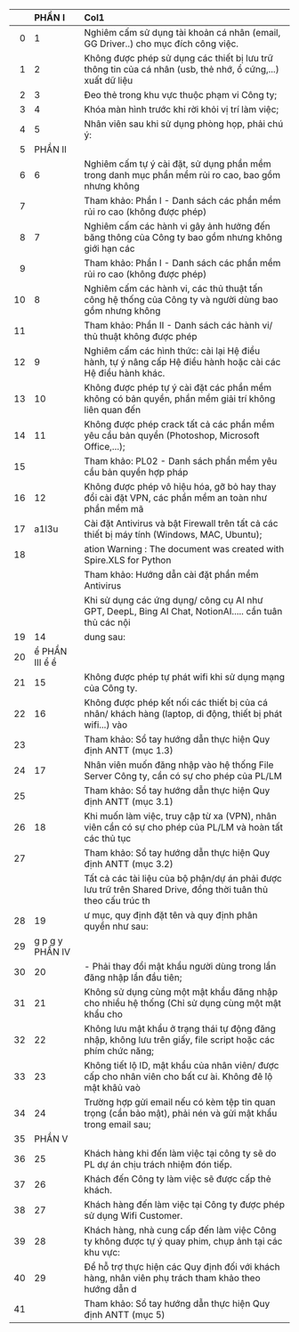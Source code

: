 |    | PHẦN I          | Col1                                                                                                           |
|---:|:----------------|:---------------------------------------------------------------------------------------------------------------|
|  0 | 1               | Nghiêm cấm sử dụng tài khoản cá nhân (email, GG Driver..) cho mục đích công việc.                              |
|  1 | 2               | Không được phép sử dụng các thiết bị lưu trữ thông tin của cá nhân (usb, thẻ nhớ, ổ cứng,...) xuất dữ liệu     |
|  2 | 3               | Đeo thẻ trong khu vực thuộc phạm vi Công ty;                                                                   |
|  3 | 4               | Khóa màn hình trước khi rời khỏi vị trí làm việc;                                                              |
|  4 | 5               | Nhân viên sau khi sử dụng phòng họp, phải chú ý:                                                               |
|  5 | PHẦN II         |                                                                                                                |
|  6 | 6               | Nghiêm cấm tự ý cài đặt, sử dụng phần mềm trong danh mục phần mềm rủi ro cao, bao gồm nhưng không              |
|  7 |                 | Tham khảo: Phần I - Danh sách các phần mềm rủi ro cao (không được phép)                                        |
|  8 | 7               | Nghiêm cấm các hành vi gây ảnh hưởng đến băng thông của Công ty bao gồm nhưng không giới hạn các               |
|  9 |                 | Tham khảo: Phần I - Danh sách các phần mềm rủi ro cao (không được phép)                                        |
| 10 | 8               | Nghiêm cấm các hành vi, các thủ thuật tấn công hệ thống của Công ty và người dùng bao gồm nhưng không          |
| 11 |                 | Tham khảo: Phần II - Danh sách các hành vi/ thủ thuật không được phép                                          |
| 12 | 9               | Nghiêm cấm các hình thức: cài lại Hệ điều hành, tự ý nâng cấp Hệ điều hành hoặc cài các Hệ điều hành khác.     |
| 13 | 10              | Không được phép tự ý cài đặt các phần mềm không có bản quyền, phần mềm giải trí không liên quan đến            |
| 14 | 11              | Không được phép crack tất cả các phần mềm yêu cầu bản quyền (Photoshop, Microsoft Office,...);                 |
| 15 |                 | Tham khảo: PL02 - Danh sách phần mềm yêu cầu bản quyền hợp pháp                                                |
| 16 | 12              | Không được phép vô hiệu hóa, gỡ bỏ hay thay đổi cài đặt VPN, các phần mềm an toàn như phần mềm mã              |
| 17 | a1l3u           | Cài đặt Antivirus và bật Firewall trên tất cả các thiết bị máy tính (Windows, MAC, Ubuntu);                    |
| 18 |                 | ation Warning : The document was created with Spire.XLS for Python                                             |
|    |                 | Tham khảo: Hướng dẫn cài đặt phần mềm Antivirus                                                                |
|    |                 | Khi sử dụng các ứng dụng/ công cụ AI như GPT, DeepL, Bing AI Chat, NotionAI..... cần tuân thủ các nội          |
| 19 | 14              | dung sau:                                                                                                      |
| 20 | ể PHẦN III ể ề  |                                                                                                                |
| 21 | 15              | Không được phép tự phát wifi khi sử dụng mạng của Công ty.                                                     |
| 22 | 16              | Không được phép kết nối các thiết bị của cá nhân/ khách hàng (laptop, di động, thiết bị phát wifi...) vào      |
| 23 |                 | Tham khảo: Sổ tay hướng dẫn thực hiện Quy định ANTT (mục 1.3)                                                  |
| 24 | 17              | Nhân viên muốn đăng nhập vào hệ thống File Server Công ty, cần có sự cho phép của PL/LM                        |
| 25 |                 | Tham khảo: Sổ tay hướng dẫn thực hiện Quy định ANTT (mục 3.1)                                                  |
| 26 | 18              | Khi muốn làm việc, truy cập từ xa (VPN), nhân viên cần có sự cho phép của PL/LM và hoàn tất các thủ tục        |
| 27 |                 | Tham khảo: Sổ tay hướng dẫn thực hiện Quy định ANTT (mục 3.2)                                                  |
|    |                 | Tất cả các tài liệu của bộ phận/dự án phải được lưu trữ trên Shared Drive, đồng thời tuân thủ theo cấu trúc th |
| 28 | 19              | ư mục, quy định đặt tên và quy định phân quyền như sau:                                                        |
| 29 | g p g y PHẦN IV |                                                                                                                |
| 30 | 20              | - Phải thay đổi mật khẩu người dùng trong lần đăng nhập lần đầu tiên;                                          |
| 31 | 21              | Không sử dụng cùng một mật khẩu đăng nhập cho nhiều hệ thống (Chỉ sử dụng cùng một mật khẩu cho                |
| 32 | 22              | Không lưu mật khẩu ở trạng thái tự động đăng nhập, không lưu trên giấy, file script hoặc các phím chức năng;   |
| 33 | 23              | Không tiết lộ ID, mật khẩu của nhân viên/ được cấp cho nhân viên cho bất cư ́ai. Không đê ̉lộ mật khâủ vaò       |
| 34 | 24              | Trường hợp gửi email nếu có kèm tệp tin quan trọng (cần bảo mật), phải nén và gửi mật khẩu trong email sau;    |
| 35 | PHẦN V          |                                                                                                                |
| 36 | 25              | Khách hàng khi đến làm việc tại công ty sẽ do PL dự án chịu trách nhiệm đón tiếp.                              |
| 37 | 26              | Khách đến Công ty làm việc sẽ được cấp thẻ khách.                                                              |
| 38 | 27              | Khách hàng đến làm việc tại Công ty được phép sử dụng Wifi Customer.                                           |
| 39 | 28              | Khách hàng, nhà cung cấp đến làm việc Công ty không được tự ý quay phim, chụp ảnh tại các khu vực:             |
| 40 | 29              | Để hỗ trợ thực hiện các Quy định đối với khách hàng, nhân viên phụ trách tham khảo theo hướng dẫn d            |
| 41 |                 | Tham khảo: Sổ tay hướng dẫn thực hiện Quy định ANTT (mục 5)                                                    |